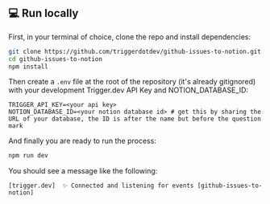 ## 💻 Run locally

First, in your terminal of choice, clone the repo and install dependencies:

```sh
git clone https://github.com/triggerdotdev/github-issues-to-notion.git
cd github-issues-to-notion
npm install
```

Then create a `.env` file at the root of the repository (it's already gitignored) with your development Trigger.dev API Key and NOTION_DATABASE_ID:

```
TRIGGER_API_KEY=<your api key>
NOTION_DATABASE_ID=<your notion database id> # get this by sharing the URL of your database, the ID is after the name but before the question mark
```

And finally you are ready to run the process:

```sh
npm run dev
```

You should see a message like the following:

```
[trigger.dev]  ✨ Connected and listening for events [github-issues-to-notion]
```
